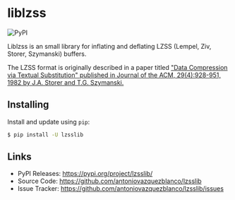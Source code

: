 # liblzss

![PyPI](https://img.shields.io/pypi/v/lzsslib)

Liblzss is an small library for inflating and deflating LZSS (Lempel, Ziv,
Storer, Szymanski) buffers.

The LZSS format is originally described in a paper titled ["Data Compression via
Textual Substitution" published in Journal of the ACM, 29(4):928-951, 1982 by
J.A. Storer and T.G. Szymanski.](https://doi.org/10.1145/322344.322346)


## Installing

Install and update using `pip`:

```bash
$ pip install -U lzsslib
```


## Links

-   PyPI Releases: https://pypi.org/project/lzsslib/
-   Source Code: https://github.com/antoniovazquezblanco/lzsslib
-   Issue Tracker: https://github.com/antoniovazquezblanco/lzsslib/issues
